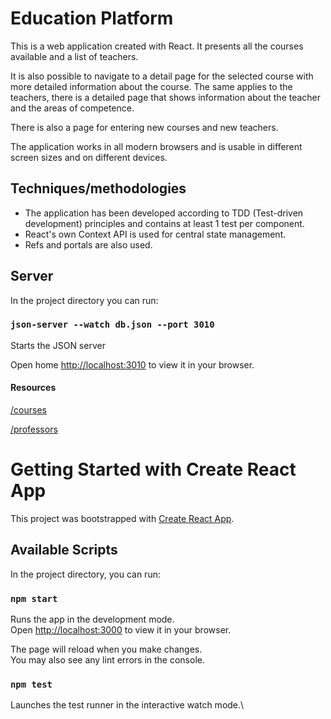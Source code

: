 # Education Platform

This is a web application created with React. It presents all the courses available and a list of teachers.

It is also possible to navigate to a detail page for the selected course with more detailed information about the course. The same applies to the teachers, there is a detailed page that shows information about the teacher and the areas of competence.

There is also a page for entering new courses and new teachers.

The application works in all modern browsers and is usable in different screen sizes and on different devices.

## Techniques/methodologies

- The application has been developed according to TDD (Test-driven development) principles and contains at least 1 test per component.
- React's own Context API is used for central state management.
- Refs and portals are also used.

## Server

In the project directory you can run:

### `json-server --watch db.json --port 3010`

Starts the JSON server

Open home [http://localhost:3010](http://localhost:3010) to view it in your browser.

#### Resources

[/courses](http://localhost:3010/courses)

[/professors](http://localhost:3010/professors)

# Getting Started with Create React App

This project was bootstrapped with [Create React App](https://github.com/facebook/create-react-app).

## Available Scripts

In the project directory, you can run:

### `npm start`

Runs the app in the development mode.\
Open [http://localhost:3000](http://localhost:3000) to view it in your browser.

The page will reload when you make changes.\
You may also see any lint errors in the console.

### `npm test`

Launches the test runner in the interactive watch mode.\
